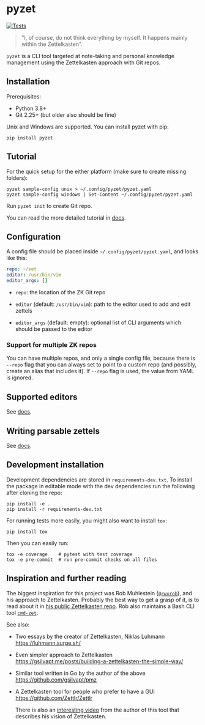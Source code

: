 # pyzet

[![Tests](https://github.com/tpwo/pyzet/actions/workflows/tests.yml/badge.svg?branch=main)](https://github.com/tpwo/pyzet/actions/workflows/tests.yml)

> "I, of course, do not think everything by myself. It happens mainly
> within the Zettelkasten".

`pyzet` is a CLI tool targeted at note-taking and personal knowledge
management using the Zettelkasten approach with Git repos.

## Installation

Prerequisites:

* Python 3.8+
* Git 2.25+ (but older also should be fine)

Unix and Windows are supported. You can install pyzet with pip:

    pip install pyzet

## Tutorial

For the quick setup for the either platform (make sure to create missing
folders):

    pyzet sample-config unix > ~/.config/pyzet/pyzet.yaml
    pyzet sample-config windows | Set-Content ~/.config/pyzet/pyzet.yaml

Run `pyzet init` to create Git repo.

You can read the more detailed tutorial in
[docs](https://github.com/tpwo/pyzet/blob/main/docs/tutorial.md).

## Configuration

A config file should be placed inside `~/.config/pyzet/pyzet.yaml`, and
looks like this:

```yaml
repo: ~/zet
editor: /usr/bin/vim
editor_args: []
```

* `repo`: the location of the ZK Git repo

* `editor` (default: `/usr/bin/vim`): path to the editor used to add and
  edit zettels

* `editor_args` (default: empty): optional list of CLI arguments which
  should be passed to the editor

### Support for multiple ZK repos

You can have multiple repos, and only a single config file, because
there is `--repo` flag that you can always set to point to a custom repo
(and possibly, create an alias that includes it). If `--repo` flag is
used, the value from YAML is ignored.

## Supported editors

See [docs](https://github.com/tpwo/pyzet/blob/main/docs/supported-editors.md).

## Writing parsable zettels

See [docs](https://github.com/tpwo/pyzet/blob/main/docs/zettel-formatting.md).

## Development installation

Development dependencies are stored in `requirements-dev.txt`. To
install the package in editable mode with the dev dependencies run the
following after cloning the repo:

    pip install -e .
    pip install -r requirements-dev.txt

For running tests more easily, you might also want to install `tox`:

    pip install tox

Then you can easily run:

    tox -e coverage    # pytest with test coverage
    tox -e pre-commit  # run pre-commit checks on all files

## Inspiration and further reading

The biggest inspiration for this project was Rob Muhlestein
([`@rwxrob`](https://github.com/rwxrob)), and his approach to
Zettelkasten. Probably the best way to get a grasp of it, is to read
about it in [his public Zettelkasten
repo](https://github.com/rwxrob/zet/blob/main/README.md). Rob also
maintains a Bash CLI tool
[`cmd-zet`](https://github.com/rwxrob/cmd-zet).

See also:

* Two essays by the creator of Zettelkasten, Niklas Luhmann\
  <https://luhmann.surge.sh/>

* Even simpler approach to Zettelkasten\
  <https://gsilvapt.me/posts/building-a-zettelkasten-the-simple-way/>

* Similar tool written in Go by the author of the above\
  <https://github.com/gsilvapt/pmz>

* A Zettelkasten tool for people who prefer to have a GUI\
  <https://github.com/Zettlr/Zettlr>

  There is also an [interesting video](https://youtu.be/c5Tst3-zcWI)
  from the author of this tool that describes his vision of
  Zettelkasten.
